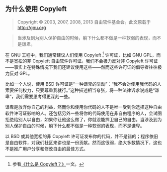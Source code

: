 ## 为什么使用 Copyleft<!--(pandoc) {#pandoc_why-copyleft}(pandoc)-->

> Copyright © 2003, 2007, 2008, 2013 自由软件基金会。此文原载于 <http://gnu.org>

> 当涉及到为别人保护自由的时候，躺下什么都不做是一种软弱的表现，而不是谦卑。

在 GNU 工程中，我们通常建议人们使用 Copyleft [^whycopyleft-1] 许可证，比如 GNU GPL，而不是宽松的非 Copyleft 自由软件许可证。我们不会极力反对非 Copyleft 许可证——事实上在特殊情况下我们还建议使用这些——然而这些许可证的倡导者往往极力反对 GPL。

比如一个人说，使用 BSD 许可证是“一种谦卑的举动”：“我不会对使用我代码的人索要任何权力，只要尊重我就行。”这种描述相当夸张，将一种法律诉求说成是“谦卑”，我们需要思考得更深刻一些。

谦卑是放弃你自己的利益，然而你和使用你代码的人不是唯一受到你选择这种自由软件许可证影响的人。还包括另外一些将你的代码使用在非自由程序的人，会试图拒绝给别人以自由，如果你让他这么做了，你就没能捍卫自己的自由。当涉及到为别人保护自由的时候，躺下什么都不做是一种软弱的表现，而不是谦卑。

以 BSD 或其他宽松的非 Copyleft 许可证发布你的代码，并不是错的；程序依旧是自由软件，对我们社区来讲也是一份贡献。然而这很弱，绝大多数情况下，这也不是推广用户分享和修改自由的最佳方式。

[^whycopyleft-1]: 参看[《什么是 Copyleft？》](copyleft.md)一文。
